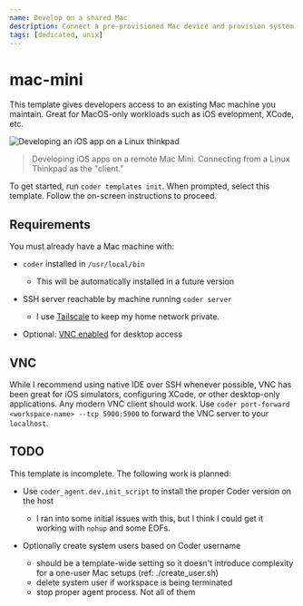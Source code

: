 ```yaml
---
name: Develop on a shared Mac
description: Connect a pre-provisioned Mac device and provision system users as workspaces
tags: [dedicated, unix]
---
```


# mac-mini

This template gives developers access to an existing Mac machine you maintain. Great for 
MacOS-only workloads such as iOS evelopment, XCode, etc.

![Developing an iOS app on a Linux thinkpad](https://raw.githubusercontent.com/bpmct/coder-templates/main/metadata/shared-mac-01.png)

> Developing iOS apps on a remote Mac Mini. Connecting from a Linux Thinkpad as the "client."

To get started, run `coder templates init`. When prompted, select this template. Follow the on-screen instructions to proceed.

## Requirements

You must already have a Mac machine with:

- `coder` installed in `/usr/local/bin`

    - This will be automatically installed in a future version

- SSH server reachable by machine running `coder server`

    - I use [Tailscale](https://tailscale.com) to keep my home network private.

- Optional: [VNC enabled](https://support.apple.com/guide/remote-desktop/set-up-a-computer-running-vnc-software-apdbed09830/mac#:~:text=On%20the%20client%20computer%2C%20choose,VNC%20password%2C%20then%20click%20OK.) for desktop access

## VNC

While I recommend using native IDE over SSH whenever possible, VNC has been great
for iOS simulators, configuring XCode, or other desktop-only applications. Any modern VNC client should work. Use `coder port-forward <workspace-name> --tcp 5900:5900` to forward the VNC server to your `localhost`. 

## TODO

This template is incomplete. The following work is planned:

- Use `coder_agent.dev.init_script` to install the proper Coder 
    version on the host

    - I ran into some initial issues with this, but I think I
    could get it working with `nohup` and some EOFs.

- Optionally create system users based on Coder username

    - should be a template-wide setting so it doesn't
    introduce complexity for a one-user Mac setups
    (ref: ./create_user.sh)
    - delete system user if workspace is being terminated
    - stop proper agent process. Not all of them
